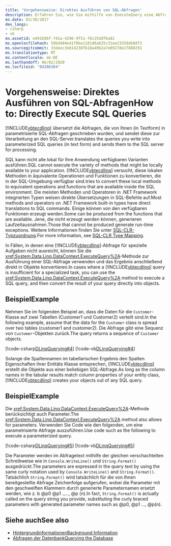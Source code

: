 ```yaml
---
title: 'Vorgehensweise: Direktes Ausführen von SQL-Abfragen'
description: Erfahren Sie, wie Sie mithilfe von ExecuteQuery eine Abfrage ausführen und die Ergebnisse in Fällen, in denen eine LINQ to SQL Abfrage unzureichend ist, direkt in Objekte konvertieren.
ms.date: 03/30/2017
dev_langs:
- csharp
- vb
ms.assetid: e491b9bf-741a-4296-9f51-76c25ddf6a82
ms.openlocfilehash: 59bd404e41f6be1181d6a625c31ee23358db0df3
ms.sourcegitcommit: 33deec3e814238fb18a49b2a7e89278e27888291
ms.translationtype: MT
ms.contentlocale: de-DE
ms.lasthandoff: 06/02/2020
ms.locfileid: "84286364"
---
```

# <a name="how-to-directly-execute-sql-queries"></a><span data-ttu-id="ff469-103">Vorgehensweise: Direktes Ausführen von SQL-Abfragen</span><span class="sxs-lookup"><span data-stu-id="ff469-103">How to: Directly Execute SQL Queries</span></span>
[!INCLUDE[vbtecdlinq](../../../../../../includes/vbtecdlinq-md.md)] <span data-ttu-id="ff469-104">übersetzt die Abfragen, die von Ihnen (in Textform) in parametrisierte SQL-Abfragen geschrieben wurden, und sendet diese zur Verarbeitung an den SQL-Server.</span><span class="sxs-lookup"><span data-stu-id="ff469-104">translates the queries you write into parameterized SQL queries (in text form) and sends them to the SQL server for processing.</span></span>  
  
 <span data-ttu-id="ff469-105">SQL kann nicht alle lokal für Ihre Anwendung verfügbaren Varianten ausführen.</span><span class="sxs-lookup"><span data-stu-id="ff469-105">SQL cannot execute the variety of methods that might be locally available to your application.</span></span> [!INCLUDE[vbtecdlinq](../../../../../../includes/vbtecdlinq-md.md)] <span data-ttu-id="ff469-106">versucht, diese lokalen Methoden in äquivalente Operationen und Funktionen zu konvertieren, die in der SQL-Umgebung verfügbar sind.</span><span class="sxs-lookup"><span data-stu-id="ff469-106">tries to convert these local methods to equivalent operations and functions that are available inside the SQL environment.</span></span> <span data-ttu-id="ff469-107">Die meisten Methoden und Operatoren in .NET Framework integrierten Typen weisen direkte Übersetzungen in SQL-Befehle auf.</span><span class="sxs-lookup"><span data-stu-id="ff469-107">Most methods and operators on .NET Framework built-in types have direct translations to SQL commands.</span></span> <span data-ttu-id="ff469-108">Einige können von den verfügbaren Funktionen erzeugt werden.</span><span class="sxs-lookup"><span data-stu-id="ff469-108">Some can be produced from the functions that are available.</span></span> <span data-ttu-id="ff469-109">Jene, die nicht erzeugt werden können, generieren Laufzeitausnahmen.</span><span class="sxs-lookup"><span data-stu-id="ff469-109">Those that cannot be produced generate run-time exceptions.</span></span> <span data-ttu-id="ff469-110">Weitere Informationen finden Sie unter [SQL-CLR-Typzuordnung](sql-clr-type-mapping.md).</span><span class="sxs-lookup"><span data-stu-id="ff469-110">For more information, see [SQL-CLR Type Mapping](sql-clr-type-mapping.md).</span></span>  
  
 <span data-ttu-id="ff469-111">In Fällen, in denen eine [!INCLUDE[vbtecdlinq](../../../../../../includes/vbtecdlinq-md.md)]-Abfrage für spezielle Aufgaben nicht ausreicht, können Sie die <xref:System.Data.Linq.DataContext.ExecuteQuery%2A>-Methode zur Ausführung einer SQL-Abfrage verwenden und das Ergebnis anschließend direkt in Objekte konvertieren.</span><span class="sxs-lookup"><span data-stu-id="ff469-111">In cases where a [!INCLUDE[vbtecdlinq](../../../../../../includes/vbtecdlinq-md.md)] query is insufficient for a specialized task, you can use the <xref:System.Data.Linq.DataContext.ExecuteQuery%2A> method to execute a SQL query, and then convert the result of your query directly into objects.</span></span>  
  
## <a name="example"></a><span data-ttu-id="ff469-112">Beispiel</span><span class="sxs-lookup"><span data-stu-id="ff469-112">Example</span></span>  
 <span data-ttu-id="ff469-113">Nehmen Sie im folgenden Beispiel an, dass die Daten für die `Customer`-Klasse auf zwei Tabellen (Customer1 und Customer2) verteilt sind.</span><span class="sxs-lookup"><span data-stu-id="ff469-113">In the following example, assume that the data for the `Customer` class is spread over two tables (customer1 and customer2).</span></span> <span data-ttu-id="ff469-114">Die Abfrage gibt eine Sequenz von `Customer`-Objekten zurück.</span><span class="sxs-lookup"><span data-stu-id="ff469-114">The query returns a sequence of `Customer` objects.</span></span>  
  
 [!code-csharp[DLinqQuerying#4](../../../../../../samples/snippets/csharp/VS_Snippets_Data/DLinqQuerying/cs/Program.cs#4)]
 [!code-vb[DLinqQuerying#4](../../../../../../samples/snippets/visualbasic/VS_Snippets_Data/DLinqQuerying/vb/Module1.vb#4)]  
  
 <span data-ttu-id="ff469-115">Solange die Spaltennamen im tabellarischen Ergebnis den Spalten Eigenschaften ihrer Entitäts Klasse entsprechen, [!INCLUDE[vbtecdlinq](../../../../../../includes/vbtecdlinq-md.md)] erstellt die Objekte aus einer beliebigen SQL-Abfrage.</span><span class="sxs-lookup"><span data-stu-id="ff469-115">As long as the column names in the tabular results match column properties of your entity class, [!INCLUDE[vbtecdlinq](../../../../../../includes/vbtecdlinq-md.md)] creates your objects out of any SQL query.</span></span>  
  
## <a name="example"></a><span data-ttu-id="ff469-116">Beispiel</span><span class="sxs-lookup"><span data-stu-id="ff469-116">Example</span></span>  
 <span data-ttu-id="ff469-117">Die <xref:System.Data.Linq.DataContext.ExecuteQuery%2A>-Methode berücksichtigt auch Parameter.</span><span class="sxs-lookup"><span data-stu-id="ff469-117">The <xref:System.Data.Linq.DataContext.ExecuteQuery%2A> method also allows for parameters.</span></span> <span data-ttu-id="ff469-118">Verwenden Sie Code wie den folgenden, um eine parametrisierte Abfrage auszuführen.</span><span class="sxs-lookup"><span data-stu-id="ff469-118">Use code such as the following to execute a parameterized query.</span></span>  
  
 [!code-csharp[DLinqQuerying#5](../../../../../../samples/snippets/csharp/VS_Snippets_Data/DLinqQuerying/cs/Program.cs#5)]
 [!code-vb[DLinqQuerying#5](../../../../../../samples/snippets/visualbasic/VS_Snippets_Data/DLinqQuerying/vb/Module1.vb#5)]  
  
 <span data-ttu-id="ff469-119">Die Parameter werden im Abfragetext mithilfe der gleichen verschachtelten Schreibweise wie in `Console.WriteLine()` und `String.Format()` ausgedrückt.</span><span class="sxs-lookup"><span data-stu-id="ff469-119">The parameters are expressed in the query text by using the same curly notation used by `Console.WriteLine()` and `String.Format()`.</span></span> <span data-ttu-id="ff469-120">Tatsächlich `String.Format()` wird tatsächlich für die von Ihnen bereitgestellte Abfrage Zeichenfolge aufgerufen, wobei die Parameter mit den geschweiften Klammern durch generierte Parameternamen ersetzt werden, wie z. b @p0 @p1 .,..., @p (n).</span><span class="sxs-lookup"><span data-stu-id="ff469-120">In fact, `String.Format()` is actually called on the query string you provide, substituting the curly braced parameters with generated parameter names such as @p0, @p1 …, @p(n).</span></span>  
  
## <a name="see-also"></a><span data-ttu-id="ff469-121">Siehe auch</span><span class="sxs-lookup"><span data-stu-id="ff469-121">See also</span></span>

- [<span data-ttu-id="ff469-122">Hintergrundinformationen</span><span class="sxs-lookup"><span data-stu-id="ff469-122">Background Information</span></span>](background-information.md)
- [<span data-ttu-id="ff469-123">Abfragen der Datenbank</span><span class="sxs-lookup"><span data-stu-id="ff469-123">Querying the Database</span></span>](querying-the-database.md)
